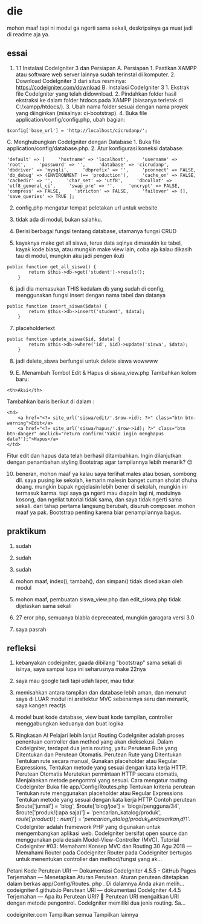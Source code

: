 # die
mohon maaf tapi ni modul ga ngerti sama sekali, deskripsinya ga muat jadi di readme aja ya.
## essai
1. 1.1 Instalasi CodeIgniter 3 dan Persiapan A. Persiapan 1.	Pastikan XAMPP atau software web server lainnya sudah terinstal di komputer. 2.	Download CodeIgniter 3 dari situs resminya: https://codeigniter.com/download B. Instalasi CodeIgniter 3 1.	Ekstrak file CodeIgniter yang telah didownload. 2.	Pindahkan folder hasil ekstraksi ke dalam folder htdocs pada XAMPP (biasanya terletak di C:/xampp/htdocs/). 3.	Ubah nama folder sesuai dengan nama proyek yang diinginkan (misalnya: ci-bootstrap). 4.	Buka file application/config/config.php, ubah bagian:
```
$config['base_url'] = 'http://localhost/cicrudanp/';
```
C. Menghubungkan CodeIgniter dengan Database 1.	Buka file application/config/database.php. 2.	Atur konfigurasi koneksi database:
```
'default' => [     'hostname' => 'localhost',     'username' => 'root',     'password' => '',     'database' => 'cicrudanp',     'dbdriver' => 'mysqli',     'dbprefix' => '',     'pconnect' => FALSE,     'db_debug' => (ENVIRONMENT !== 'production'),     'cache_on' => FALSE,     'cachedir' => '',     'char_set' => 'utf8',     'dbcollat' => 'utf8_general_ci',     'swap_pre' => '',     'encrypt' => FALSE,     'compress' => FALSE,     'stricton' => FALSE,     'failover' => [],     'save_queries' => TRUE ];
```
2. config.php mengatur tempat peletakan url untuk website

3. tidak ada di modul, bukan salahku.

4. Berisi berbagai fungsi tentang database, utamanya fungsi CRUD

5. kayaknya make get all siswa, terus data sqlnya dimasukin ke tabel, kayak kode biasa, atau mungkin make view lain, coba aja kalau dikasih tau di modul, mungkin aku jadi pengen ikuti
```
public function get_all_siswa() {
        return $this->db->get('student')->result();
    }
```
6. jadi dia memasukan THIS kedalam db yang sudah di config, menggunakan fungsi insert dengan nama tabel dan datanya
```
public function insert_siswa($data) {
        return $this->db->insert('student', $data);
    }
```
7. placeholdertext
```
public function update_siswa($id, $data) {
        return $this->db->where('id', $id)->update('siswa', $data);
    }
```

8. jadi delete_siswa berfungsi untuk delete siswa wowwww

9. E. Menambah Tombol Edit & Hapus di siswa_view.php
Tambahkan kolom baru:
```
<th>Aksi</th>
```
Tambahkan baris berikut di dalam <tbody>:
```
<td>
    <a href="<?= site_url('siswa/edit/'.$row->id); ?>" class="btn btn-warning">Edit</a>
    <a href="<?= site_url('siswa/hapus/'.$row->id); ?>" class="btn btn-danger" onclick="return confirm('Yakin ingin menghapus data?');">Hapus</a>
</td>
```
Fitur edit dan hapus data telah berhasil ditambahkan. Ingin dilanjutkan dengan penambahan styling Bootstrap agar tampilannya lebih menarik? 😊

10. beneran, mohon maaf ya kalau saya terlihat males atau bosan, sombong dll. saya pusing ke sekolah, kemarin malesin banget cuman sholat dhuha doang. mungkin bapak ngejelasin lebih bener di sekolah, mungkin ini termasuk karma. tapi saya ga ngerti mau diapain lagi ni, modulnya kosong, dan ngeliat tutorial tidak sama, dan saya tidak ngerti sama sekali. dari tahap pertama langsung berubah, disuruh composer. mohon maaf ya pak. Bootstrap penting karena biar penampilannya bagus.

## praktikum

1. sudah

2. sudah

3. sudah

4. mohon maaf, index(), tambah(), dan simpan() tidak disediakan oleh modul

5. mohon maaf, pembuatan siswa_view.php dan edit_siswa.php tidak dijelaskan sama sekali

6. 27 eror php, semuanya blabla depreceated, mungkin garagara versi 3.0

7. saya pasrah

## refleksi

1. kebanyakan codeigniter, gaada dibilang "bootstrap" sama sekali di isinya, saya sampai lupa ini seharusnya make 22nya

2. saya mau google tadi tapi udah laper, mau tidur

3. memisahkan antara tampilan dan database lebih aman, dan menurut saya di LUAR modul ini arsitektur MVC sebenarnya seru dan menarik, saya kangen reactjs

4. model buat kode database, view buat kode tampilan, controller menggabungkan keduanya dan buat logika

5. Ringkasan AI
Pelajari lebih lanjut
Routing CodeIgniter adalah proses penentuan controller dan method yang akan dieksekusi. Dalam CodeIgniter, terdapat dua jenis routing, yaitu Perutean Rute yang Ditentukan dan Perutean Otomatis. 
Perutean Rute yang Ditentukan Tentukan rute secara manual, Gunakan placeholder atau Regular Expressions, Tentukan metode yang sesuai dengan kata kerja HTTP. 
Perutean Otomatis Merutekan permintaan HTTP secara otomatis, Menjalankan metode pengontrol yang sesuai. 
Cara mengatur routing CodeIgniter 
Buka file app/Config/Routes.php
Tentukan kriteria perutean
Tentukan rute menggunakan placeholder atau Regular Expressions
Tentukan metode yang sesuai dengan kata kerja HTTP
Contoh perutean $route['jurnal'] = 'blog', $route['blog/joe'] = 'blogs/pengguna/34', $route['produk/(:apa saja)'] = 'pencarian_katalog/produk', $route['product/(:num)'] = 'pencarian_katalog/produk_berdasarkan_id/$1'. 
CodeIgniter adalah framework PHP yang digunakan untuk mengembangkan aplikasi web. CodeIgniter bersifat open source dan menggunakan pola desain Model-View-Controller (MVC). 
Tutorial Codeigniter #03: Memahami Konsep MVC dan Routing
30 Agu 2018 — Memahami Router pada Codeigniter Router pada Codeigniter bertugas untuk menentukan controller dan method/fungsi yang ak...

Petani Kode
Perutean URI — Dokumentasi CodeIgniter 4.5.5 - GitHub Pages
Terjemahan — Menetapkan Aturan Perutean. Aturan perutean ditetapkan dalam berkas app/Config/Routes. php . Di dalamnya Anda akan melih...
codeigniter4.github.io
Perutean URI — dokumentasi CodeIgniter 4.4.5
Terjemahan — Apa itu Perutean URI?  Perutean URI mengaitkan URI dengan metode pengontrol. CodeIgniter memiliki dua jenis routing. Sa...

codeigniter.com
Tampilkan semua
Tampilkan lainnya


